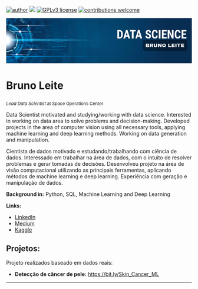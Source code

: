 [![author](https://img.shields.io/badge/author-brunoleite-orange)](https://www.linkedin.com/in/brunodsleite) [![](https://img.shields.io/badge/python-3.7+-blue.svg)](https://www.python.org/downloads/release/python-365/) [![GPLv3 license](https://img.shields.io/badge/License-GPLv3-blue.svg)](http://perso.crans.org/besson/LICENSE.html) [![contributions welcome](https://img.shields.io/badge/contributions-welcome-brightgreen.svg?style=flat)](https://github.com/brunodleite)

<p align="center">
  <img src="banner.png" >
</p>

# Bruno Leite
<sub>*Lead Data Scientist* at Space Operations Center</sub>

Data Scientist motivated and studying/working with data science. Interested in working on data area to solve problems and decision-making. Developed projects in the area of computer vision using all necessary tools, applying machine learning and deep learning methods. Working on data generation and manipulation.

Cientista de dados motivado e estudando/trabalhando com ciência de dados. Interessado em trabalhar na área de dados, com o intuito de resolver problemas e gerar tomadas de decisões. Desenvolveu projeto na área de visão computacional utilizando as principais ferramentas, aplicando métodos de machine learning e deep learning. Experiência com geração e manipulação de dados.

**Background in:** Python, SQL, Machine Learning and Deep Learning

**Links:**
* [LinkedIn](https://www.linkedin.com/in/brunodsleite)
* [Medium](https://bruno-d-leite.medium.com)
* [Kaggle](https://www.kaggle.com/brunodleite)

## Projetos:
Projeto realizados baseado em dados reais:

* **Detecção de câncer de pele:** https://bit.ly/Skin_Cancer_ML

---




